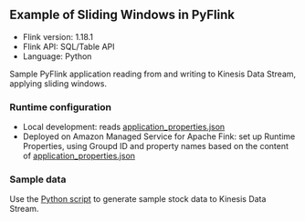 ## Example of Sliding Windows in PyFlink

* Flink version: 1.18.1
* Flink API: SQL/Table API
* Language: Python

Sample PyFlink application reading from and writing to Kinesis Data Stream, applying sliding windows.

### Runtime configuration

* Local development: reads [application_properties.json](./application_properties.json)
* Deployed on Amazon Managed Service for Apache Fink: set up Runtime Properties, using Groupd ID and property names based on the content of [application_properties.json](./application_properties.json)

### Sample data

Use the [Python script](../data-generator/) to generate sample stock data to Kinesis Data Stream.